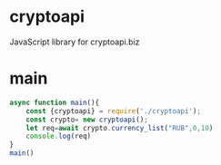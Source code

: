 # cryptoapi
JavaScript library for cryptoapi.biz
# main
```js
async function main(){
    const {cryptoapi} = require('./cryptoapi');
    const crypto= new cryptoapi();
    let req=await crypto.currency_list("RUB",0,10)
    console.log(req)
}
main()
```
